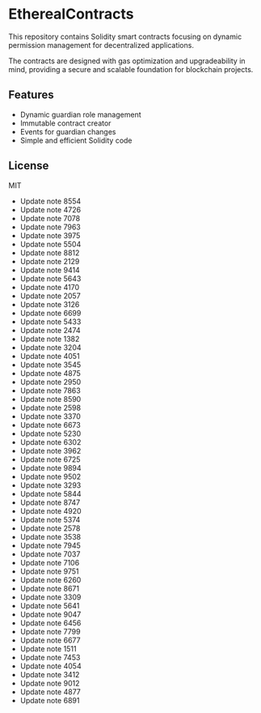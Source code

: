 # EtherealContracts

This repository contains Solidity smart contracts focusing on dynamic permission management for decentralized applications. 

The contracts are designed with gas optimization and upgradeability in mind, providing a secure and scalable foundation for blockchain projects.

## Features

- Dynamic guardian role management
- Immutable contract creator
- Events for guardian changes
- Simple and efficient Solidity code

## License

MIT
- Update note 8554
- Update note 4726
- Update note 7078
- Update note 7963
- Update note 3975
- Update note 5504
- Update note 8812
- Update note 2129
- Update note 9414
- Update note 5643
- Update note 4170
- Update note 2057
- Update note 3126
- Update note 6699
- Update note 5433
- Update note 2474
- Update note 1382
- Update note 3204
- Update note 4051
- Update note 3545
- Update note 4875
- Update note 2950
- Update note 7863
- Update note 8590
- Update note 2598
- Update note 3370
- Update note 6673
- Update note 5230
- Update note 6302
- Update note 3962
- Update note 6725
- Update note 9894
- Update note 9502
- Update note 3293
- Update note 5844
- Update note 8747
- Update note 4920
- Update note 5374
- Update note 2578
- Update note 3538
- Update note 7945
- Update note 7037
- Update note 7106
- Update note 9751
- Update note 6260
- Update note 8671
- Update note 3309
- Update note 5641
- Update note 9047
- Update note 6456
- Update note 7799
- Update note 6677
- Update note 1511
- Update note 7453
- Update note 4054
- Update note 3412
- Update note 9012
- Update note 4877
- Update note 6891
